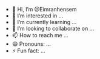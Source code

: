 - 👋 Hi, I’m @Eimranhensem
- 👀 I’m interested in ...
- 🌱 I’m currently learning ...
- 💞️ I’m looking to collaborate on ...
- 📫 How to reach me ...
- 😄 Pronouns: ...
- ⚡ Fun fact: ...

<!---
Eimranhensem/Eimranhensem is a ✨ special ✨ repository because its `README.md` (this file) appears on your GitHub profile.
You can click the Preview link to take a look at your changes.
--->
